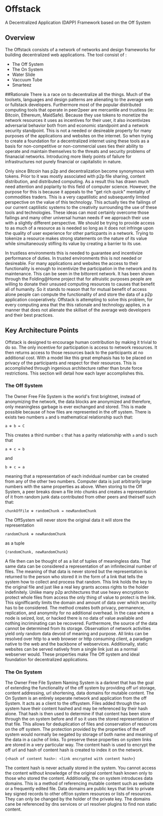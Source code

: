 # Offstack
A Decentralized Application (DAPP) Framework based on the Off System
## Overview
The Offstack consists of a network of networks and design frameworks for building decentralized web applications. The tool consist of :
* The Off System
* The On System
* Water Slide
* Vaccuum Tube
* Smarteez

##Rationale
There is a race on to decentralize all the things. Much of the toolsets, languages and design patterns are alienating to the average web or fullstack developers. Furthermore most of the popular distributed computing tools that operate in peer2peer are mercantile and trustless (ie: Bitcoin, Ethereum, MaidSafe). Because they use tokens to monetize the network resources it uses as incentives for their user, it also incentivizes adversarial behavior both from and economic standpoint and a network security standpoint. This is not a needed or desireable property for many purposes of the applications and websites on the internet. So when trying to create a foundation for a decentralized internet using these tools as a basis for non-competitive or non-commercial uses ties their ability to operate and maintain themselves to the threats and security problems of finanacial networks. Introducing more likely points of failure for infrastructures not purely financial or capitalistic in nature.

Only since Bitcoin has p2p and decentralization become synonymous with tokens. Prior to it was mostly associated with p2p file sharing, content distribution, and distributed computing. As a result this has drawn much need attention and poplarity to this field of computer science. However, the purpose for this is because it appeals to the "get rich quick" mentality of commodities traders. This is a very capatilistic and subsequently limited perspective on the value of this technology. This actually ties the failings of our current captilistic systems to the creativity surrounding the use of these tools and technologies. These ideas can most certainly overcome those failings and many other universal human needs if we approach their use with a slightly different perspective. We should be trying to provide access to as much of a resource as is needed so long as it does not infringe upon the quality of user experience for other particpants in a network. Trying to tokenize a resource makes strong statements on the nature of its value while simultaneously stifling its value by creating a barrier to its use. 

In trustless environments this is needed to guarantee and incentivize performance of duties. In trusted environments this is not needed or desireable. For many applications and websites the access to their functionality is enough to incentivize the participation in the network and its maintenance. This can be seen in the bittorent network. It has been shown through the Folding@Home project that for altruistic purposes people are willing to donate their unsused computing resources to causes that benefit all of humanity. So it stands to reason that for mutual benefit of access alone people can compute the functionality of and store the data of a p2p application cooperatively. Offstack is attempting to solve this problem, for every computing area that the this rationale and technology applies, in a manner that does not alienate the skillset of the average web developers and their best practices.

## Key Architecture Points
Offstack is designed to encourage human contribution by making it trivial to do so. The only incentive for participation is access to network resources. It then returns access to those resources back to the participants at no additional cost. With a model like this great emphasis has to be placed on privacy of the participants and respect for their resources. This is accomplished through ingenious architecture rather than brute force restrictions. This section will detail how each layer accomplishes this.

### The Off System
The Owner Free File System is the world's first brightnet, instead of anonymizing the network, the data blocks are anonymized and therefore, only meaningless garbage is ever exchanged and stored. This is made possible because of how files are represented in the off system. There is exists two numbers `a` and `b` mathematical relationship such that:
```
a ⊕ b = C 
```
This creates a third number `c` that has a parity relationship with `a` and `b` such that
```
a ⊕ c = b 
```
and 
```
b ⊕ c = a 
```
meaning that a representation of each indvidual number can be created from any of the other two numbers. Computer data is just arbitrarily large numbers with the same properties as above. When storing to the Off System, a peer breaks down a file into chunks and creates a representation of it from random junk data contributed from other peers and theirself such that:
```
chunkOfFile ⊕ randomChunk = newRandomChunk
```
The OffSystem will never store the original data it will store the representation
```
randomChunk ⊕ newRandomChunk
```
as a tuple 
```
{randomChunk, newRandomChunk}
```
A file then can be thought of as a list of tuples of meaningless data. That same data can be considered a representation of an infinitecimal number of files. The meaning of that data is never stored but the representation is returned to the person who stored it in the form of a link that tells the system how to collect and process that random. This link holds the key to the original file and just like a real key grants access rights to the holder indefinitely. Unlike many p2p architectures that use heavy encryption to protect whole files from access the only thing of value to protect is the link. This signifficantly limits the domain and amount of data over which security has to be considered. The method creates both privacy, permanence, replication, and anonymity for no additional overhead. In the case where a node is seized, lost, or hacked there is no data of value available and nothing incriminating can be recovered. Furthermore, the source of the data cannot be determined from its storage. Observation of network activities yield only random data devoid of meaning and purpose. All links can be resolved over http to a web browser or http consuming client, a paradigm native to the web and the backbone of webservices. Additionally, static websites can be served natively from a single link just as a normal webserver would. These properties make The Off system and ideal foundation for decentralized applications.

### The On System
The Owner Free File System Naming System is a darknet that has the goal of extending the functionality of the off system by providing off url storage, content addressing, url shortening, data domains for mutable content. The On System is an entirely seperate network and application from the off System. It acts as a client to the offsystem. Files added through the on system have their content hashed and may be referenced by their hash alone. That hash is then used to determine if that content has been store through the on system before and if so it uses the stored representation of that file. This allows for deduplication of files and conservation of resources on the off system. The protection provided by the properties of the off system would normally be negated by storage of both name and meaning of the data in a cache of links. To preserve these properties on system links are stored in a very particular way. The content hash is used to encrypt the off url and hash of content hash is created to index it on the network. 
```
{<hash of content hash>: <link encrypted with content hash>}
```
The content hash is never actually stored in the system. You cannot access the content without knowledge of the original content hash known only to those who stored the content. Additionally, the on system introduces data domains. This is a method of referencing mutable content such as website or a frequently edited file. Data domains are public keys that link to private key signed records to other off/on system resources or lists of resources. They can only be changed by the holder of the private key. The domains cane be referenced by dns services or url resolver plugins to find non static content.


